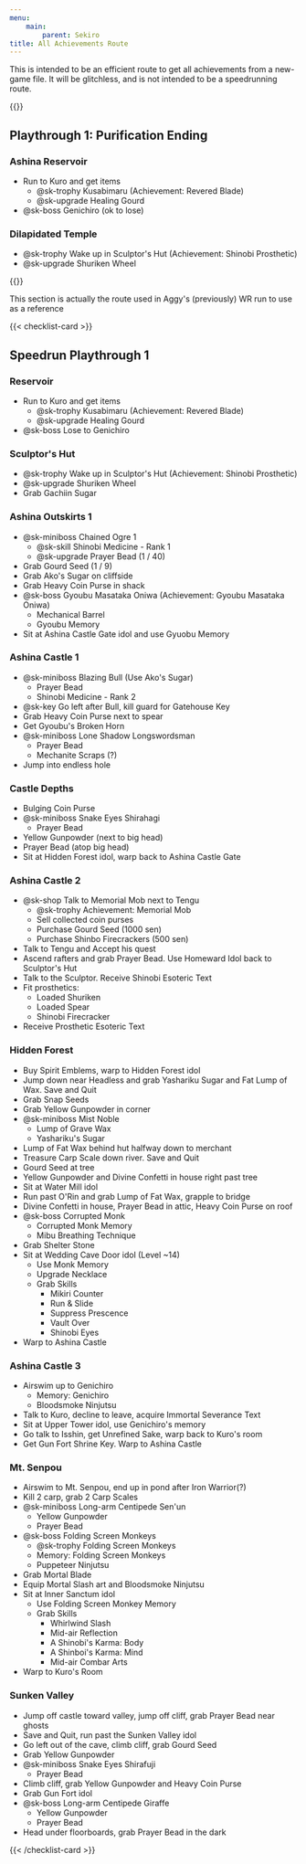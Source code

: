 ```yaml
---
menu:
    main:
        parent: Sekiro
title: All Achievements Route
---
```


This is intended to be an efficient route to get all achievements from a new-game file.
It will be glitchless, and is not intended to be a speedrunning route.

{{<checklist-card>}}

## Playthrough 1: Purification Ending

### Ashina Reservoir

- Run to Kuro and get items
    - @sk-trophy Kusabimaru (Achievement: Revered Blade)
    - @sk-upgrade Healing Gourd
- @sk-boss Genichiro (ok to lose)

### Dilapidated Temple

- @sk-trophy Wake up in Sculptor's Hut (Achievement: Shinobi Prosthetic)
- @sk-upgrade Shuriken Wheel

{{</checklist-card>}}

This section is actually the route used in Aggy's (previously) WR run to use as a reference

{{< checklist-card >}}

## Speedrun Playthrough 1

### Reservoir

- Run to Kuro and get items
    - @sk-trophy Kusabimaru (Achievement: Revered Blade)
    - @sk-upgrade Healing Gourd
- @sk-boss Lose to Genichiro

### Sculptor's Hut

- @sk-trophy Wake up in Sculptor's Hut (Achievement: Shinobi Prosthetic)
- @sk-upgrade Shuriken Wheel
- Grab Gachiin Sugar

### Ashina Outskirts 1

- @sk-miniboss Chained Ogre 1
    - @sk-skill Shinobi Medicine - Rank 1
    - @sk-upgrade Prayer Bead (1 / 40)
- Grab Gourd Seed (1 / 9)
- Grab Ako's Sugar on cliffside
- Grab Heavy Coin Purse in shack
- @sk-boss Gyoubu Masataka Oniwa (Achievement: Gyoubu Masataka Oniwa)
    - Mechanical Barrel
    - Gyoubu Memory
- Sit at Ashina Castle Gate idol and use Gyuobu Memory

### Ashina Castle 1

- @sk-miniboss Blazing Bull (Use Ako's Sugar)
    - Prayer Bead 
    - Shinobi Medicine - Rank 2
- @sk-key Go left after Bull, kill guard for Gatehouse Key
- Grab Heavy Coin Purse next to spear
- Get Gyoubu's Broken Horn
- @sk-miniboss Lone Shadow Longswordsman
    - Prayer Bead
    - Mechanite Scraps (?)
- Jump into endless hole

### Castle Depths 

- Bulging Coin Purse
- @sk-miniboss Snake Eyes Shirahagi
    - Prayer Bead
- Yellow Gunpowder (next to big head)
- Prayer Bead (atop big head)
- Sit at Hidden Forest idol, warp back to Ashina Castle Gate

### Ashina Castle 2

- @sk-shop Talk to Memorial Mob next to Tengu
    - @sk-trophy Achievement: Memorial Mob
    - Sell collected coin purses
    - Purchase Gourd Seed (1000 sen)
    - Purchase Shinbo Firecrackers (500 sen)
- Talk to Tengu and Accept his quest
- Ascend rafters and grab Prayer Bead. Use Homeward Idol back to Sculptor's Hut
- Talk to the Sculptor. Receive Shinobi Esoteric Text
- Fit prosthetics:
    - Loaded Shuriken
    - Loaded Spear
    - Shinobi Firecracker
- Receive Prosthetic Esoteric Text

### Hidden Forest 

- Buy Spirit Emblems, warp to Hidden Forest idol
- Jump down near Headless and grab Yashariku Sugar and Fat Lump of Wax. Save and Quit
- Grab Snap Seeds
- Grab Yellow Gunpowder in corner
- @sk-miniboss Mist Noble
    - Lump of Grave Wax
    - Yashariku's Sugar
- Lump of Fat Wax behind hut halfway down to merchant
- Treasure Carp Scale down river. Save and Quit
- Gourd Seed at tree
- Yellow Gunpowder and Divine Confetti in house right past tree
- Sit at Water Mill idol
- Run past O'Rin and grab Lump of Fat Wax, grapple to bridge
- Divine Confetti in house, Prayer Bead in attic, Heavy Coin Purse on roof
- @sk-boss Corrupted Monk
    - Corrupted Monk Memory
    - Mibu Breathing Technique
- Grab Shelter Stone
- Sit at Wedding Cave Door idol (Level ~14)
    - Use Monk Memory
    - Upgrade Necklace
    - Grab Skills
        - Mikiri Counter
        - Run & Slide
        - Suppress Prescence
        - Vault Over
        - Shinobi Eyes
- Warp to Ashina Castle

### Ashina Castle 3

- Airswim up to Genichiro
    - Memory: Genichiro
    - Bloodsmoke Ninjutsu
- Talk to Kuro, decline to leave, acquire Immortal Severance Text
- Sit at Upper Tower idol, use Genichiro's memory
- Go talk to Isshin, get Unrefined Sake, warp back to Kuro's room
- Get Gun Fort Shrine Key. Warp to Ashina Castle

### Mt. Senpou

- Airswim to Mt. Senpou, end up in pond after Iron Warrior(?)
- Kill 2 carp, grab 2 Carp Scales
- @sk-miniboss Long-arm Centipede Sen'un
    - Yellow Gunpowder
    - Prayer Bead
- @sk-boss Folding Screen Monkeys
    - @sk-trophy Folding Screen Monkeys
    - Memory: Folding Screen Monkeys
    - Puppeteer Ninjutsu
- Grab Mortal Blade
- Equip Mortal Slash art and Bloodsmoke Ninjutsu
- Sit at Inner Sanctum idol
    - Use Folding Screen Monkey Memory
    - Grab Skills
        - Whirlwind Slash
        - Mid-air Reflection
        - A Shinobi's Karma: Body
        - A Shinboi's Karma: Mind
        - Mid-air Combar Arts
- Warp to Kuro's Room

### Sunken Valley

- Jump off castle toward valley, jump off cliff, grab Prayer Bead near ghosts
- Save and Quit, run past the Sunken Valley idol
- Go left out of the cave, climb cliff, grab Gourd Seed
- Grab Yellow Gunpowder
- @sk-miniboss Snake Eyes Shirafuji
    - Prayer Bead
- Climb cliff, grab Yellow Gunpowder and Heavy Coin Purse
- Grab Gun Fort idol
- @sk-boss Long-arm Centipede Giraffe
    - Yellow Gunpowder
    - Prayer Bead
- Head under floorboards, grab Prayer Bead in the dark

{{< /checklist-card >}}
